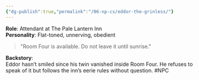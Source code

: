 ```yaml
---
{"dg-publish":true,"permalink":"/06-np-cs/eddor-the-grinless/"}
---
```


**Role**: Attendant at The Pale Lantern Inn  
**Personality**: Flat-toned, unnerving, obedient  

> "Room Four is available. Do not leave it until sunrise."

**Backstory**:  
Eddor hasn’t smiled since his twin vanished inside Room Four. He refuses to speak of it but follows the inn’s eerie rules without question.
#NPC 